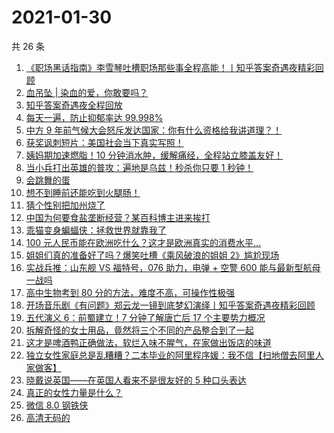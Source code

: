 # 2021-01-30

共 26 条

<!-- BEGIN ZHIHUVIDEO -->
<!-- 最后更新时间 Sat Jan 30 2021 12:12:46 GMT+0800 (CST) -->
1. [《职场黑话指南》李雪琴吐槽职场那些事全程高能！丨知乎答案奇遇夜精彩回顾](https://www.zhihu.com/zvideo/1338139157697851393)
1. [血吊坠 | 染血的爱，你敢要吗？](https://www.zhihu.com/zvideo/1338587835860418560)
1. [知乎答案奇遇夜全程回放](https://www.zhihu.com/zvideo/1337899403299422208)
1. [每天一遍，防止抑郁率达 99.998%](https://www.zhihu.com/zvideo/1338534004841721857)
1. [中方 9 年前气候大会怒斥发达国家：你有什么资格给我讲道理？！](https://www.zhihu.com/zvideo/1338456806340358145)
1. [获奖讽刺短片：美国社会当下真实写照！](https://www.zhihu.com/zvideo/1338088982006272000)
1. [姨妈期加速燃脂！10 分钟消水肿，缓解痛经，全程站立膝盖友好！](https://www.zhihu.com/zvideo/1338554575364886529)
1. [当小兵打出英雄的普攻：遍地是乌兹！秒杀你只要 1 秒钟！](https://www.zhihu.com/zvideo/1338607762834198529)
1. [会跳舞的蛋](https://www.zhihu.com/zvideo/1338263868892844032)
1. [想不到睡前还能吃到火腿肠！](https://www.zhihu.com/zvideo/1338601827941085184)
1. [猜个性别把加州烧了](https://www.zhihu.com/zvideo/1338638471368040448)
1. [中国为何要食盐垄断经营？某百科博主进来挨打](https://www.zhihu.com/zvideo/1338553746662301696)
1. [乖猫变身蝙蝠侠：拯救世界就靠我了](https://www.zhihu.com/zvideo/1338548975403106304)
1. [100 元人民币能在欧洲吃什么？这才是欧洲真实的消费水平...](https://www.zhihu.com/zvideo/1338646645605163008)
1. [姐姐们真的准备好了吗？爆笑吐槽《乘风破浪的姐姐 2》尴尬现场](https://www.zhihu.com/zvideo/1338526260771627008)
1. [实战兵推：山东舰 VS 福特号，076 助力，电弹 + 空警 600 能与最新型航母一战吗](https://www.zhihu.com/zvideo/1338466108224499712)
1. [高中生物考到 80 分的方法，难度不高，可操作性极强](https://www.zhihu.com/zvideo/1338282102702899200)
1. [开场音乐剧《有问题》郑云龙一镜到底梦幻演绎丨知乎答案奇遇夜精彩回顾](https://www.zhihu.com/zvideo/1338145657501724672)
1. [五代演义 6：前蜀建立！7 分钟了解唐亡后 17 个主要势力概况](https://www.zhihu.com/zvideo/1338343137509855232)
1. [拆解奇怪的女士用品，竟然将三个不同的产品整合到了一起](https://www.zhihu.com/zvideo/1338580220799307776)
1. [这才是啤酒鸭正确做法，软烂入味不腥气，在家做出饭店的味道](https://www.zhihu.com/zvideo/1338425107295506432)
1. [独立女性家庭总是乱糟糟？二本毕业的阿里程序媛：我不信【扫地僧去阿里人家做客】](https://www.zhihu.com/zvideo/1338499949563662336)
1. [晓戴说英国——在英国人看来不是很友好的 5 种口头表达](https://www.zhihu.com/zvideo/1336922332661862400)
1. [真正的女性力量是什么？](https://www.zhihu.com/zvideo/1337891076708487168)
1. [微信 8.0 钢铁侠](https://www.zhihu.com/zvideo/1338185639083831296)
1. [高清无码的](https://www.zhihu.com/zvideo/1338162255004385283)
<!-- END ZHIHUVIDEO -->
